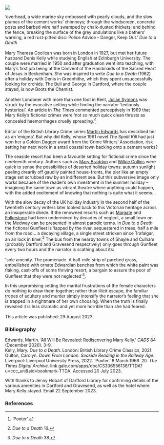 <a href="https://www.kent-maps.online"><img src="https://kent-map.github.io/mdpress/juncture/ve-button.png"></a>
<param ve-config title="Mary Kelly (1927-2017)" author="Professor Carolyn Oulton" layout="vtl" banner="https://upload.wikimedia.org/wikipedia/commons/3/39/Conveyor%2C_Stone_Cement_Works_1974_-_geograph.org.uk_-_133793.jpg" attribution="Pierre Terre / Conveyor, Stone Cement Works 1974" description="Due to a Death was written by Mary Kelly after a visit to Kent">

<param ve-entity eid="Q29303" aliases="Canterbury">
<param ve-entity eid="Q3028239" aliases="Greenhithe">
<param ve-entity eid="Q123372" aliases="Beckenham">


‘overhead, a wide marine sky embossed with pearly clouds, and the slow plumes of the cement works’ chimneys; through the windscreen, concrete posts and barbed wire half swamped by chalk-dusted thickets; and behind the fence, breaking the surface of the grey undulations like a bathers’ warning, a red rust-pitted disc: Police Advice – Danger, Keep Out.’  _Due to a Death_
<br><br>
Mary Theresa Coolican was born in London in 1927, but met her future husband Denis Kelly while studying English at Edinburgh University. The couple were married in 1950 and after graduation went into teaching, with Mary’s first job being at the Convent of the Handmaids of the Sacred Heart of Jesus in Beckenham. She was inspired to write _Due to a Death_ (1962) after a holiday with Denis in Greenhithe, which they spent unsuccessfully looking for orchids. The Bull and George in Dartford, where the couple stayed, is now Boots the Chemist.
<br><br>
Another Londoner with more than one foot in Kent, [Julian Symons](/20c/20c-symons-biography/) was struck by the evocative setting while finding the narrator ‘tediously hysterical’. An article in _The Times_ commented perceptively in 1969 that Mary Kelly’s fictional crimes were ‘not so much quick clean thrusts as concealed haemorrhages cruelly spreading.’[^ref1]
<br><br>
Editor of the British Library Crime series [Martin Edwards](/21c/21c-edwards-sepulchre-street) has described her as an ‘enigma’. But why did Kelly, whose 1961 novel _The Spoilt Kill_ had just won her a Golden Dagger award from the Crime Writers’ Association, risk setting her next work in a small coastal town backing onto a cement works?
<param ve-image url="https://upload.wikimedia.org/wikipedia/commons/thumb/8/80/The_Thames_at_Greenhithe_-_geograph.org.uk_-_2532424.jpg/1024px-The_Thames_at_Greenhithe_-_geograph.org.uk_-_2532424.jpg" label="The Thames at Greenhithe" attribution="Marathon, via Wikimedia Commons" license="CC BY-SA 2.0">

The seaside resort had been a favourite setting for fictional crime since the nineteenth century. Authors such as [Mary Braddon](/19c/19c-braddon-biography/) and [Wilkie Collins](/19c/19c-collins-biography/) were quick to sense the possibilities of deserted holiday towns: autumn sunlight peeling drearily off gaudily painted house-fronts, the pier like an empty stage set scrubbed raw by an indifferent sea. But this subversive image only works because of the reader’s own investment in the summer holiday – imagining the same town as vibrant theatre where anything could happen, with the added excitement of knowing that nothing is quite what it seems…
<param ve-image url="https://upload.wikimedia.org/wikipedia/commons/thumb/2/29/Greenhithe_Slipway_-_geograph.org.uk_-_4786336.jpg/1024px-Greenhithe_Slipway_-_geograph.org.uk_-_4786336.jpg" label="Greenhithe Slipway" attribution="Chris Whippet, via Wikimedia Commons" license="CC BY-SA 2.0">

With the slow decay of the UK holiday industry in the second half of the twentieth century writers later looked back to this Victorian heritage across an insuperable divide. If the renowned resorts such as [Margate](/19c/19c-margate) and [Folkestone](/19c/19c-folkestone/) had been undermined by decades of neglect, a small town on the Medway can be presented in almost parodic terms. In _Due to a Death_ the fictional Gunfleet is ‘lapped by the river, sequestered in trees, half a mile from the road… a decaying village, a single street stricken since Trafalgar, an air lock in time’.[^ref2] The bus from the nearby towns of Shayle and Culham (probably Dartford and Gravesend respectively) only goes through Gunfleet every two hours and the narrator is scathing about its:
<br><br>
'sole amenity. The promenade. A half-mile strip of parched grass, embellished with ornate Edwardian benches from which the white paint was flaking, cast-offs of some thriving resort, a bargain to assure the poor of Gunfleet that they were not neglected'[^ref3].
<param ve-image url="https://upload.wikimedia.org/wikipedia/commons/0/05/Greenhithe_location_map.tif" label="Greenhithe Location Map" attribution="Ordnance Survey, via Wikimedia Commons" license="OGL 3"> 

In this unpromising setting the marital frustrations of the female characters do nothing to draw them together; rather than illicit escape, the familiar tropes of adultery and murder simply intensify the narrator’s feeling that she is trapped in a nightmare of her own choosing. When the truth is finally revealed it is less dramatic and yet more horrible than she had feared.
<br><br>
This article was published: 29 August 2023.
<param ve-image url="https://upload.wikimedia.org/wikipedia/commons/thumb/b/b3/Greenhithe_Causeway_-_geograph.org.uk_-_3935916.jpg/1024px-Greenhithe_Causeway_-_geograph.org.uk_-_3935916.jpg" label="Greenhithe Causeway" attribution="Chris Whippet, via Wikimedia Commons" license="CC BY-SA 2.0">


### Bibliography
Edwards, Martin. ‘All Will Be Revealed: Rediscovering Mary Kelly.’ _CADS_ 84 (December 2020). 3-9.   
Kelly, Mary. _Due to a Death_. London: British Library Crime Classics, 2021.   
Oulton, Carolyn. _Down From London: Seaside Reading in the Railway Age_. Liverpool: Liverpool University Press, 2022.
‘Pooter.’ 8 March 1969. 20. _The Times Digital Archive._ link.gale.com/apps/doc/CS336556136/TTDA?u=ccc_uni&sid=bookmark-TTDA. Accessed 20 July 2023.   

With thanks to Jenny Hobart of Dartford Library for confirming details of the various amenities in Dartford and Gravesend, as well as the hotel where Mary Kelly stayed. Email 22 September 2023.

### References
[^ref1]: ‘Pooter’.    
[^ref2]: _Due to a Death_ 16.   
[^ref3]: _Due to a Death_ 38.

